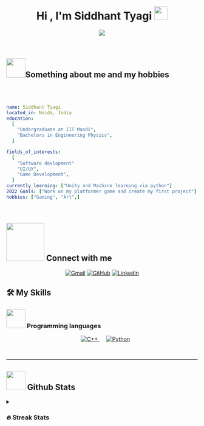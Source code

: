 
<h1 align="center">Hi , I'm Siddhant Tyagi <img src="https://media.giphy.com/media/hvRJCLFzcasrR4ia7z/giphy.gif" width="35"></h1>
<p align="center">
  <a href="https://github.com/DenverCoder1/readme-typing-svg"><img src="https://readme-typing-svg.herokuapp.com?font=Time+New+Roman&color=%23C8BE25&size=25&center=true&vCenter=true&width=600&height=100&lines=Avid+Programmer;Always+learning+new+things"></a>
</p>


<br>

	
## <picture><img src = "https://media.tenor.com/JRjX-_Tot6wAAAAC/jojos-bizarre-adventure-drinks-tea.gif?raw=true" width = 50px></picture>Something about me and my hobbies

<br><br>
```yaml
name: Siddhant Tyagi
located_in: Noida, India
education:
  [
    "Undergraduate at IIT Mandi",
    "Bachelors in Engineering Physics",
  ]

fields_of_interests:
  [
    "Software devlopment"
    "UI/UX",
    "Game Development",
  ]
currently_learning: ["Unity and Machine learning via python"]
2022 Goals: ["Work on my platformer game and create my first project"]
hobbies: ["Gaming", "Art",]
```
<br>

## <picture> <img src="https://github.com/7oSkaaa/7oSkaaa/blob/main/Images/Connect-with-me.gif?raw=true" width="100px"> </picture> Connect with me
<p align="center">
	<a href="mailto:siddhant.tyagizx@gmail.com"><img img src="https://img.shields.io/badge/gmail-%23EA4335.svg?style=plastic&logo=gmail&logoColor=white" alt="Gmail"/></a>
	<a href="https://github.com/Sid-tyagi-ar"><img src="https://img.shields.io/badge/github-%23181717.svg?style=plastic&logo=github&logoColor=white" alt="GitHub"/></a>
	<a href="https://www.linkedin.com/in/tyagisiddhant28/"><img src="https://img.shields.io/badge/linkedin-%230A66C2.svg?style=plastic&logo=linkedin&logoColor=white" alt="LinkedIn"/></a>
</p>



## 🛠️ My Skills

### <picture> <img src = "https://github.com/7oSkaaa/7oSkaaa/blob/main/Images/Programming_Languages.gif?raw=true" width = 50px>  </picture> Programming languages

<p align="center"> 
  &emsp;
  <a href="https://www.w3schools.com/cpp/" target="_blank"> 
    <img alt="C++" src="https://img.shields.io/badge/C++%20-%2300599C.svg?style=plastic&logo=c%2B%2B&logoColor=white">
  </a> 
  &emsp;
   <a href="https://www.python.org" target="_blank">
    <img alt="Python" src="https://img.shields.io/badge/Python%20-%2314354C.svg?style=plastic&logo=python&logoColor=white">
  </a>
</p>
<br> 

---

## <picture> <img src = "https://github.com/7oSkaaa/7oSkaaa/blob/main/Images/Statistics.gif?raw=true" width = 50px>  </picture> Github Stats

<details><summary><h3> 🔥 Streak Stats</h3></summary>

----	

<p align="center"><img src="https://github-readme-streak-stats.herokuapp.com/?user=Sid-tyagi-ar&theme=tokyonight_duo" alt="Sid-tyagi-ar" /></p>


<details><summary><h3>⚡ Recent GitHub Activity</h3></summary>

----
	
[![Sid-tyagi-ar's github activity graph](https://github-readme-activity-graph.cyclic.app/graph?username=Sid-tyagi-ar&theme=github	)](https://github.com/Sid-tyagi-ar/github-readme-activity-graph)

</br></br>
